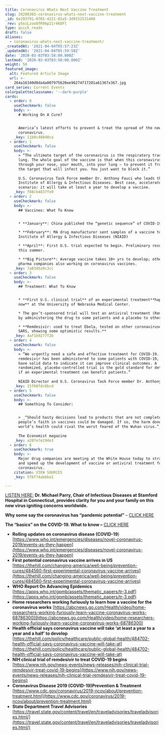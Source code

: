 ```yaml
---
title: Coronavirus Whats Next Vaccine Treatment
slug: 20200303-coronavirus-whats-next-vaccine-treatment
_id: 6e293791-0765-4221-82a5-3d9152531460
_rev: p5oiLzuoOfR9bp21r4kDFl
type: quick_reads
draft: false
aliases:
  - coronavirus-whats-next-vaccine-treatment/
_createdAt: '2021-04-04T05:57:23Z'
_updatedAt: '2021-04-04T05:59:58Z'
date: '2020-03-03T03:58:00.000Z'
lastmod: '2020-03-03T03:58:00.000Z'
weight: 50
featured_image:
  alt: Featured Article Image
  url: >-
    264a16340d0da4a007975620ee96274f17201a61367x367.jpg
card_series: Current Events
colorpaletteclassname: '--dark-purple'
cards:
  - order: 0
    useCheckmark: false
    body: >-
      # Working On A Cure?


      America’s latest efforts to prevent & treat the spread of the new
      coronavirus.
    _key: 11b9c48840ca
  - order: 1
    useCheckmark: false
    body: >-
      > “The ultimate target of the coronavirus is the respiratory tract: your
      lung. The whole goal of the vaccine is that when this coronavirus comes
      through your nose, your mouth, into your lung – to prevent it from hitting
      the target that will infect you. You just want to block it.”  
        
      U.S. Coronavirus Task Force member Dr. Anthony Fauci who leads the Nat'l
      Institute of Allergy & Infectious Diseases. Best case, accelerated
      scenario: it will take at least a year to develop a vaccine.
    _key: f88cb4837fe9
  - order: 2
    useCheckmark: false
    body: >-
      ## Vaccines: What To Know


      * **January**: China published the “genetic sequence” of COVID-19

      * **February**: MA drug manufacturer sent samples of a vaccine to Nat’l
      Institute of Allergy & Infectious Diseases (NIAID)

      * **April**: First U.S. trial expected to begin. Preliminary results due
      this summer.

      * **Big Picture**: Average vaccine takes 10+ yrs to develop; other large
      pharma companies also working on coronavirus vaccines.
    _key: 7a8345a9c3cc
  - order: 3
    useCheckmark: false
    body: >-
      ## Treatment: What To Know


      * **First U.S. clinical trial** of an experimental treatment**happening
      now** at the University of Nebraska Medical Center.

      * The gov’t-sponsored trial will test an antiviral treatment (Remdesivir)
      by administering the drug to some patients and a placebo to others.

      * **Remdesivir: used to treat Ebola, tested on other coronaviruses like
      SARS, showing some optimistic results.**
    _key: 4af1b9277f2b
  - order: 4
    useCheckmark: false
    body: >-
      > “We urgently need a safe and effective treatment for COVID-19. Although
      remdesivir has been administered to some patients with COVID-19, we do not
      have solid data to indicate it can improve clinical outcomes. A
      randomized, placebo-controlled trial is the gold standard for determining
      if an experimental treatment can benefit patients.”  
        
      NIAID Director and U.S. Coronavirus Task Force member Dr. Anthony Fauci.
    _key: 15f68fdc6bcd
  - order: 5
    useCheckmark: false
    body: >-
      ## Something To Consider:


      > _“Should hasty decisions lead to products that are not completely safe,
      people’s faith in vaccines could be damaged. If so, the harm done to the
      world’s health could rival the worst feared of the Wuhan virus.”_  
        
      The Economist magazine
    _key: a207e7e29de3
  - order: 6
    useCheckmark: true
    body: >-
      Major drug companies are meeting at the White House today to strategize
      and speed up the development of vaccine or antiviral treatment for the new
      coronavirus.
    citation: VIEW SOURCES
    _key: 5fbf74abbba1

---
```

[LISTEN HERE:](https://smarthernews.com/article/your-questions-on-the-new-coronavirusanswered/) **Dr. Michael Parry, Chair of Infectious Diseases at Stamford Hospital in Connecticut, provides clarity for you and your family on this new virus igniting concerns worldwide.**

**Why some say the coronavirus has “pandemic potential”** – [CLICK HERE](https://smarthernews.com/pandemic-potential/)

**The “basics” on the COVID-19. What to know –** [CLICK HERE](https://smarthernews.com/the-new-new-coronavirus/)

* **Rolling updates on coronavirus disease (COVID-19**)  
[https://www.who.int/emergencies/diseases/novel-coronavirus-2019/events-as-they-happen](https://www.who.int/emergencies/diseases/novel-coronavirus-2019/events-as-they-happen)
* **First potential coronavirus vaccine arrives in US**  
[https://thehill.com/changing-america/well-being/prevention-cures/484560-first-experimental-coronavirus-vaccine-arrives](https://thehill.com/changing-america/well-being/prevention-cures/484560-first-experimental-coronavirus-vaccine-arrives)
* **WHO Report On Advancing Epidemics**  
[https://apps.who.int/gpmb/assets/thematic_papers/tr-3.pdf](https://apps.who.int/gpmb/assets/thematic_papers/tr-3.pdf)
* **Home researchers working furiously to learn how a vaccine for the coronavirus works** [https://abcnews.go.com/Health/video/home-researchers-working-furiously-learn-vaccine-coronavirus-works-68786300](https://abcnews.go.com/Health/video/home-researchers-working-furiously-learn-vaccine-coronavirus-works-68786300)
* **Health official says coronavirus vaccine will take ‘at least a year to a year and a half’ to develop**  
[https://thehill.com/policy/healthcare/public-global-health/484702-health-official-says-coronavirus-vaccine-will-take-at](https://thehill.com/policy/healthcare/public-global-health/484702-health-official-says-coronavirus-vaccine-will-take-at)
* **NIH clinical trial of remdesivir to treat COVID-19 begins**  
[https://www.nih.gov/news-events/news-releases/nih-clinical-trial-remdesivir-treat-covid-19-begins](https://www.nih.gov/news-events/news-releases/nih-clinical-trial-remdesivir-treat-covid-19-begins)
* **Coronavirus Disease 2019 (COVID-19)Prevention & Treatment**  
[https://www.cdc.gov/coronavirus/2019-ncov/about/prevention-treatment.html](https://www.cdc.gov/coronavirus/2019-ncov/about/prevention-treatment.html)
* **State Department Travel Advisories**  
[https://travel.state.gov/content/travel/en/traveladvisories/traveladvisories.html/](https://travel.state.gov/content/travel/en/traveladvisories/traveladvisories.html/)